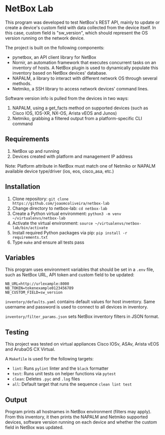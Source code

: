 # NetBox Lab

This program was developed to test NetBox's REST API, mainly to update or create a device's custom field with data collected from the device itself. In this case, custom field is "sw_version", which should represent the OS version running on the network device.

The project is built on the following components:
- pynetbox, an API client library for NetBox
- Nornir, an automation framework that executes concurrent tasks on an inventory of hosts. A NetBox plugin is used to dynamically populate this inventory based on NetBox devices' database.
- NAPALM, a library to interact with different network OS through several methods.
- Netmiko, a SSH library to access network devices' command lines.

Software version info is pulled from the devices in two ways:
1. NAPALM, using a get_facts method on supported devices (such as Cisco IOS, IOS-XR, NX-OS, Arista vEOS and Junos)
2. Netmiko, grabbing a filtered output from a platform-specific CLI command


## Requirements

1. NetBox up and running
2. Devices created with platform and management IP address

Note: Platform attribute in NetBox must match one of Netmiko or NAPALM available device type/driver (ios, eos, cisco_asa, etc.)


## Installation

1. Clone repository: `git clone https://github.com/joaomcoliveira/netbox-lab`
2. Change directory to netbox-lab: `cd netbox-lab`
3. Create a Python virtual environment: `python3 -m venv ~/virtualenvs/netbox-lab`
4. Activate the virtual environment: `source ~/virtualenvs/netbox-lab/bin/activate`
5. Install required Python packages via pip: `pip install -r requirements.txt`
6. Type `make` and ensure all tests pass

## Variables

This program uses environment variables that should be set in a `.env` file, such as NetBox URL, API token and custom field to be updated:

    NB_URL=http://urlexample:8000
    NB_TOKEN=tokenexample0123456789
    NB_CUSTOM_FIELD=sw_version

`inventory/defaults.yaml` contains default values for host inventory. Same username and password is used to connect to all devices in inventory.

`inventory/filter_params.json` sets NetBox inventory filters in JSON format.


## Testing

This project was tested on virtual appliances Cisco IOSv, ASAv, Arista vEOS and ArubaOS CX Virtual.

A `Makefile` is used for the following targets:

- `lint`: Runs `pylint` linter and the `black` formatter
- `test`: Runs unit tests on helper functions via `pytest`
- `clean`: Deletes `.pyc` and `.log` files
- `all`: Default target that runs the sequence `clean lint test`


## Output

Program prints all hostnames in NetBox environment (filters may apply). From this inventory, it then prints the NAPALM and Netmiko supported devices, software version running on each device and whether the custom field in NetBox was updated.
